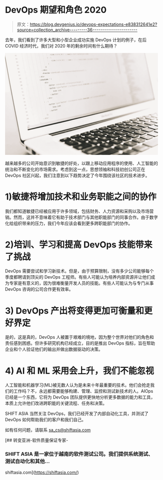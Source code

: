 # DevOps 期望和角色 2020

> 原文：<https://blog.devgenius.io/devops-expectations-e838312641e2?source=collection_archive---------36----------------------->

去年，我们看到了许多大型和小型企业成功实施 DevOps 计划的例子，在后 COVID 经济时代，我们对 2020 年的剩余时间有什么期待？

![](img/c2a4633f7c92d1e586d32e77e4a7d9eb.png)

越来越多的公司开始意识到敏捷的好处，以跟上移动应用程序的使用、人工智能的统治和不断变化的市场需求。考虑到这一点，思想领袖和科技初创公司正在 DevOps 社区兴起，我们注意到以下趋势决定了今年围绕该社区的技术进步。

# 1)敏捷将增加技术和业务职能之间的协作

我们都知道敏捷已经被应用于许多领域，包括财务、人力资源和采购以及市场营销。然而，这并不意味着它有助于技术部门与其他职能部门的同事合作。由于数字化给组织带来的压力，我们今年应该会看到更多跨职能部门的协作。

# 2)培训、学习和提高 DevOps 技能带来了挑战

DevOps 需要尝试和学习新技术。但是，由于预算限制，没有多少公司能够每个季度都聘请到顶尖的 DevOps 工程师。有些人可能认为培养内部资源并让他们成为专家是有意义的，因为很难衡量开发人员的技能。有些人可能认为与专门从事 DevOps 咨询的公司合作更有效率。

# 3) DevOps 产出将变得更加可衡量和更好界定

是的，这是真的，DevOps 人被置于艰难的境地，因为整个世界对他们的角色和责任感到困惑。但许多研究机构已经成立，目的是推出 DevOps 指标，旨在帮助企业和个人验证他们的输出并做出数据驱动的决策。

# 4) AI 和 ML 采用会上升，我们不能忽视

人工智能和机器学习(ML)被无数人认为是未来十年最重要的技术。他们会抢走我们的工作吗？不，永远都需要能够构建、管理、监控和测试新技术的人。AIOps 已经是一个东西，它将为 DevOps 团队提供更快地分析更多数据的能力和工具，本质上允许他们改进跨职能的关键流程、任务和决策。

SHIFT ASIA 当然关注 DevOps，我们已经开发了内部自动化工具，并测试了 DevOps 如何帮助我们的客户和我们自己。

如有任何问题，请联系 sa_cs@shiftasia.com

[](https://shiftasia.com/) [## 转变亚洲-软件质量保证专家-

### SHIFT ASIA 是一家位于越南的软件测试公司。我们提供系统测试、测试自动化和其他…

shiftasia.com](https://shiftasia.com/)